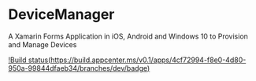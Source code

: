 # DeviceManager
A Xamarin Forms Application in iOS, Android and Windows 10 to Provision and Manage Devices


[!Build status(https://build.appcenter.ms/v0.1/apps/4cf72994-f8e0-4d80-950a-99844dfaeb34/branches/dev/badge)](https://appcenter.ms)
